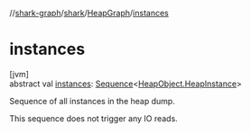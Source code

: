 //[shark-graph](../../../index.md)/[shark](../index.md)/[HeapGraph](index.md)/[instances](instances.md)

# instances

[jvm]\
abstract val [instances](instances.md): [Sequence](https://kotlinlang.org/api/latest/jvm/stdlib/kotlin.sequences/-sequence/index.html)&lt;[HeapObject.HeapInstance](../-heap-object/-heap-instance/index.md)&gt;

Sequence of all instances in the heap dump.

This sequence does not trigger any IO reads.
